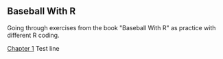## Baseball With R

Going through exercises from the book "Baseball With R" as practice with different R coding.

[Chapter 1](https://jacksongr.github.io/BaseballR/BaseballWithRCh1.html) 
Test line 
